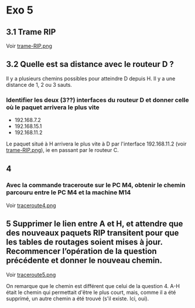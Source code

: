 # Exo 5

## 3.1 Trame RIP

Voir [trame-RIP.png](trame-RIP.png)

## 3.2 Quelle est sa distance avec le routeur D ?

Il y a plusieurs chemins possibles pour atteindre D depuis H. Il y a une distance de 1, 2 ou 3 sauts.

### Identifier les deux (3??) interfaces du routeur D et donner celle où le paquet arrivera le plus vite

- 192.168.7.2
- 192.168.15.1
- 192.168.11.2

Le paquet situé à H arrivera le plus vite à D par l'interface 192.168.11.2 (voir [trame-RIP.png](trame-RIP.png)), ie en passant par le routeur C.

## 4

### Avec la commande traceroute sur le PC M4, obtenir le chemin parcouru entre le PC M4 et la machine M14

Voir [traceroute4.png](traceroute4.png)

## 5 Supprimer le lien entre A et H, et attendre que des nouveaux paquets RIP transitent pour que les tables de routages soient mises à jour. Recommencer l’opération de la question précédente et donner le nouveau chemin.

Voir [traceroute5.png](traceroute5.png)

On remarque que le chemin est différent que celui de la question 4. A-H était le chemin qui permettait d'être le plus court, mais, comme il a été supprimé, un autre chemin a été trouvé (s'il existe. Ici, oui).